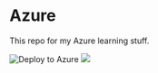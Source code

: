 # Azure

This repo for my Azure learning stuff. 


![Deploy to Azure](https://aka.ms/deploytoazurebutton)
<img src="https://aka.ms/deploytoazurebutton"/>
